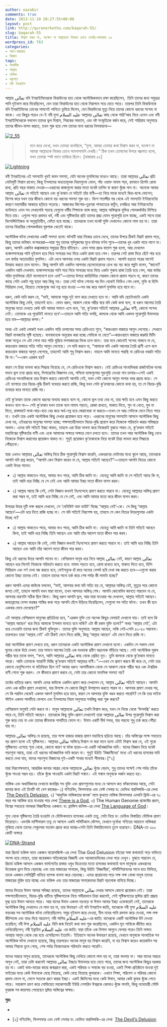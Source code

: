 ```yaml
---
author: oazabir
comments: true
date: 2013-11-10 20:27:55+00:00
layout: post
link: http://quranerkotha.com/baqarah-55/
slug: baqarah-55
title: বিশ্বাস করব না, যতক্ষণ না আল্লাহকে নিজের চোখে দেখছি—বাকারাহ ৫৫
wordpress_id: 763
categories:
- আল-বাক্বারাহ
- বিজ্ঞান
tags:
- অধার্মিক
- আল্লাহ
- নাস্তিক
- বজ্রপাত
- বনী ইসরাইল
---
```


আল্লাহ تعالى বনি ইসরাইলিদেরকে ফিরাউনের হাত থেকে অলৌকিকভাবে রক্ষা করেছিলেন,  তিনি তাদের জন্য সমুদ্রের পানি দুইভাগ করে দিয়েছিলেন, যেন তারা ফিরাউনের হাত থেকে নিরাপদে সরে যেতে পারে। তারপর তিনি ফিরাউনকে বনি ইসরাইলিদের চোখের সামনেই পানিতে ডুবিয়ে দিলেন, যেন ফিরাউনের মৃত্যু নিয়ে তাদের কোনো ধরনের সন্দেহ না থাকে। এত কিছুর পরেও যে-ই নবী মুসা عليه السلام আল্লাহর تعالى কাছ থেকে শারি’আহ নিয়ে এলেন এবং বনী ইসরাইলিদেরকে বললেন তাদের ভুল বিশ্বাস, শিরকের অভ্যাস, এবং নষ্ট সংস্কৃতিকে বর্জন করে, সেই শারিয়াহ অনুসারে তাদের জীবন-যাপন করতে, তখন শুরু হয়ে গেল তাদের নানা ধরনের টালবাহানা—




[![2_55](http://quranerkotha.com/wp-content/uploads/2013/11/2_55.png)](http://quranerkotha.com/wp-content/uploads/2013/11/2_55.png)





<blockquote>

> 
> মনে করে দেখো, যখন তোমরা বলেছিলে, “মুসা, আমরা তোমার কথা বিশ্বাস করব না, যতক্ষণ না আমরা আল্লাহকে নিজের চোখে সামনাসামনি দেখছি।” ঠিক তখন তোমাদের উপরে বজ্রপাত হলো, যখন তোমরা স্পষ্ট ভাবে তাকিয়ে ছিলে। [বাকারাহ ৫৫]
> 
> 
</blockquote>


[![Lightning](http://quranerkotha.com/wp-content/uploads/2013/11/Lightning.jpg)](http://quranerkotha.com/wp-content/uploads/2013/11/Lightning.jpg)


<!-- more -->বনী ইসরাইলের এই সমস্যাটা খুবই কমন সমস্যা, যেটা অনেক মুসলিমের মধ্যেও আছে। তারা আল্লাহর تعالى প্রতি মোটামুটি বিশ্বাস রাখেন; কিন্তু ইসলামের বাধ্যতামূলক নিয়মগুলো যেমন, পাঁচ ওয়াক্ত নামায পড়া, রমযানে ত্রিশটা রোযা রাখা, প্রতি বছর যাকাত দেওয়া—এধরনের কাজগুলো করার মতো যথেষ্ট তাগিদ বা কারণ খুঁজে পান না। অনেকে আবার আল্লাহ تعالى যে সত্যিই আছেন এবং কু'রআন যে সত্যিই তাঁর বাণী—তা নিয়ে মাঝে মধ্যেই দ্বিধা-দ্বন্দ্বে ভোগেন; বিশেষ করে যখন তার জীবনে কোনো বড় ধরনের সমস্যা শুরু হয়। বিংশ শতাব্দীর পর থেকে এই সমস্যাটা ইন্টারনেটের কারণে মহামারীর আকারে ছড়িয়ে পড়েছে। আজকের কিশোর-তুরণরা পাশ্চাত্যের কার্টুন, চলচ্চিত্র আর ইন্টারনেটের বদৌলতে এমন সব লেখালেখি পড়ছে যেগুলো ধর্মীয় শিক্ষাকে ব্যাঙ্গ করে; আল্লাহ অস্তিত্বকে যুক্তির গোলকধাঁধাঁয় মিশিয়ে দিতে চায়। এগুলো পড়ে প্রথমত ধর্ম, নবী এবং সৃষ্টিকর্তার প্রতি তাদের শ্রদ্ধা যেমন পুরোপুরি চলে যাচ্ছে, একই সাথে তারা ডিসেন্সিটাইজড বা অনুভূতিহীন, ভোঁতা হয়ে যাচ্ছে। তাদেরকে তখন যথেষ্ট যুক্তি দেখালেও কোনো লাভ হয় না। তারা তাদের বিভ্রান্তির গোলকধাঁধায় ঘুরপাক খেতেই থাকে।




অলৌকিক ঘটনা দেখানোর একটি সমস্যা হলো: ঘটনাটি যারা নিজের চোখে দেখে, তাদের উপরে ঠিকই বিরাট প্রভাব পড়ে, কিন্তু তাদের ভবিষ্যৎ বংশধরেরা—যারা শুধু তাদের পূর্বপুরুষের মুখে ঘটনার বর্ণনা শুনে—তাদের খুব একটা গায়ে লাগে না। ধরুন, আপনি একদিন কক্সবাজারে সমুদ্রের তীরে হাঁটছেন। এমন সময় প্রচণ্ড বাতাস শুরু হলো, আর দেখলেন বঙ্গোপসাগরের পানি দুইভাগ হয়ে গিয়ে সাগরের মধ্য দিয়ে একটা রাস্তা হয়ে গেল। তারপর সেই রাস্তা দিয়ে হেঁটে পার হয়ে এল বার্মার অত্যাচারিত মুসলিম। এটা দেখে আপনার ওপর একটা বিরাট প্রভাব পড়বে। আপনি হয়তো পরের মাসেই উমরাহ করতে চলে যাবেন। কিন্তু আপনি যদি একদিন আপনার ছেলেমেয়েদের চোখ বড় বড় করে গল্পটা বলেন, “জানো? একদিন আমি দেখলাম: বঙ্গোপসাগরের পানি সরে গিয়ে সাগরের মধ্যে দিয়ে একটা শুকনা রাস্তা তৈরি হয়ে গেল, আর বার্মার গরিব মুসলিমরা হেঁটে বাংলাদেশে চলে এল!”—তাদের উপরে কাহিনিটার সেরকম কোনো প্রভাব পড়বে না, কারণ তাদের কাছে সেটা একটা গল্প ছাড়া আর কিছু নয়। তারা সেই ঘটনা শোনার পর দিন থেকেই ভিডিও গেম খেলা, মুভি বা হিন্দি সিরিয়াল দেখা, বিয়েতে সেজেগুজে অর্ধ নগ্ন হয়ে যাওয়া —সব বন্ধ করে আদর্শ মুসলিম হয়ে যাবে না।




ধরুন, কেউ দাবি করল যে, “ভাই, আমাকে সমুদ্র দুই ভাগ করে দেখাতে হবে না। আমি যদি ছোটোখাটো একটা অলৌকিক কিছু দেখি, তাহলেই হবে। যেমন ধরুন, আকাশ থেকে গম্ভীর স্বরে যদি কেউ কথা বলে, বা ধরুন আলোর তৈরি মানুষের মতো দেখতে কেউ যদি আমার সামনে এসে বলে, ‘হ্যা, কু’রআন সত্যিই আল্লাহর تعالى বাণী, কোনো সন্দেহ নেই। তোমাকে এর পুরোটাই মানতে হবে’—তাহলে আমি সত্যি বলছি, কালকে থেকে আমি একদম পুরোপুরি ঈমানদার হয়ে যাব—আল্লাহর কসম।”




অথচ এই একই লোকই যখন একদিন গাড়ি চালানোর সময় রেডিওতে শুনে, “কারওয়ান বাজারে আগুন লেগেছে। সেখানে বিরাট যানজটের সৃষ্টি হয়েছে। যানবাহনকে অনুরোধ করা হচ্ছে সেদিকে না যেতে”—কারওয়ানে বাজারে জরুরি মিটিং থাকা সত্ত্বেও সে এটা শোনা মাত্র গাড়ি ঘুরিয়ে মগবাজারের দিকে চলে যাবে। তার মনে কোনোই সন্দেহ থাকবে না যে, কারওয়ান বাজারে সত্যি সত্যি আগুন লেগেছে। সে দাবি করবে না, “আমাকে যদি একটা আলোর তৈরি প্রাণী এসে বলে কারওয়ান বাজারে আগুন লেগেছে, তাহলেই আমি শুধু বিশ্বাস করব। নাহলে আমি মানতে পারছি না রেডিওর খবরটা সত্যি কি না।”—কেন এরকম হয়?




কারণ সে চিন্তা ভাবনা করে সিদ্ধান্ত নিয়েছে যে, সে রেডিওকে বিশ্বাস করবে। যেই রেডিওর সাংবাদিকরা রাজনৈতিক দলের মদদে ভুল তথ্য প্রচার করে, সিগারেটের বিজ্ঞাপন দেয়, পশ্চিমা ব্যান্ডগুলোর সুড়সুড়ি দেওয়া গান চালায়—সেই একই রেডিওর সাংবাদিককে তার বিশ্বাস করতে কোনোই আপত্তি নেই, যখন সেটা কোনো আগুন লাগার খবর প্রচার করে। সে এই ব্যাপারে তার বিচার-বুদ্ধি ঠিকই ব্যবহার করতে রাজি, কিন্তু যখন সেটা কু’রআনের কোনো কথা হয়, তা সে বিচার-বুদ্ধি ব্যবহার করে মানতে রাজি নয়।




যেই কু’রআন তাকে কোনো ধরনের অন্যায় করতে বলে না, কোনো ভুল তথ্য দেয় না, তার ক্ষতি হবে এমন কিছু করতে কখনও বলে না— সেই কু’রআন যখন তাকে বলে নামায পড়তে, রোজা রাখতে, যাকাত দিতে, সুদ না খেতে, ঘুষ না দিতে, রাস্তাঘাটে মাথা-ঘাড়-হাত বের করে অর্ধ-নগ্ন হয়ে ঘোরাফেরা না করতে—তখন সে আর সেটাকে মেনে নিতে পারে না। তখনি তার একটা অলৌকিক কিছু দেখার প্রয়োজন হয়ে পড়ে। এধরনের মানুষের সমস্যাটা আসলে অলৌকিক কিছু দেখা নয়, এইধরনের মানুষের সমস্যা হচ্ছে: পক্ষপাতহীনভাবে বিচার-বুদ্ধি প্রয়োগ করে নিজেকে পরিবর্তন করার সদিচ্ছার অভাব। এদের যদি সত্যিই ইচ্ছা থাকত, তাহলে এরা চিন্তা ভাবনা করে নিজেরাই বুঝতে পারত যে, কু’রআন সত্যিই মহাবিশ্বের সৃষ্টিকর্তার বাণী এবং একে আমাদের অক্ষরে অক্ষরে মেনে চলতে হবে। তাদের তখন আর অলৌকিক কিছু দেখে নিজেকে বিশ্বাস করানোর প্রয়োজন থাকত না। শুধুই প্রয়োজন কু’রআনকে নিয়ে যথেষ্ট চিন্তা ভাবনা করে সিদ্ধান্তে পৌঁছানো।




যারা এখনও আল্লাহর تعالى অস্তিত্ব নিয়ে ঠিক পুরোপুরি বিশ্বাস করেনি, একধরনের দোটানার মধ্যে ঝুলে আছে, তাদেরকে আপনি যদি প্রশ্ন করেন, “আপনি কেন বিশ্বাস করেন না যে, আল্লাহ সত্যিই আছেন?”—তাহলে আপনি নিচের কোনো একটা উত্তর পাবেন:






	
  * ১) আল্লাহ থাকতেও পারে, আবার নাও পারে, আমি ঠিক জানি না। যেহেতু আমি জানি না সে সত্যিই আছে কি না, তাই আমি ধরে নিচ্ছি যে সে নেই এবং আমি আমার ইচ্ছা মতো জীবন যাপন করব।

	
  * ২) আল্লাহ আছে কি নেই, সেটা বিজ্ঞান কখনই নিঃসন্দেহে প্রমাণ করতে পারবে না। যেহেতু আল্লাহর অস্তিত্ব প্রমাণ করা সম্ভব না, তাই আমি ধরে নিচ্ছি যে সে নেই, এবং আমি আমার মতো করে জীবন যাপন করব।




উপরের উত্তর দুটি লক্ষ করলে দেখবেন, সে ‘বেনিফিট অফ ডাউট’ দিচ্ছে ‘আল্লাহ নেই’-কে। সে কিন্তু ‘আল্লাহ আছেন’—এটা ধরে নিতে রাজি হচ্ছে না। সে যদি সত্যিই নিরপেক্ষ হয়, তাহলে সে কেন নিচের উত্তরগুলোর একটা দিচ্ছে না?






	
  * ১) আল্লাহ থাকতেও পারে, আবার নাও পারে, আমি ঠিক জানি না। যেহেতু আমি জানি না তিনি সত্যিই আছেন কিনা, তাই আমি ধরে নিচ্ছি তিনি আছেন এবং আমি তাঁর আদেশ মতো জীবন পার করব।

	
  * ২) আল্লাহ আছেন কি নেই, সেটা বিজ্ঞান কখনই নিঃসন্দেহে প্রমাণ করতে পারবে না। তাই আমি ধরে নিচ্ছি তিনি আছেন এবং আমি তাঁর আদেশ মতো জীবন পার করব।




কিন্তু এই ধরনের উত্তর আপনি পাবেন না। বেশিরভাগ মানুষ ধরে নিবে আল্লাহ تعالى নেই, কারণ আল্লাহ تعالى আছেন ধরে নিলেই নিজেকে পরিবর্তন করতে হবে: নামায পড়তে হবে, রোযা রাখতে হবে, যাকাত দিতে হবে, হিন্দি সিরিয়াল এবং পর্ণ দেখা বন্ধ করতে হবে, ফেইসবুকে হাঁ করে অন্যের বেপর্দা ছবি দেখা বন্ধ করতে হবে—এগুলো করার কোনো ইচ্ছা তাদের নেই। তাহলে তাদের সাথে তর্ক করে শেষ পর্যন্ত কী লাভটা হচ্ছে?




ধরুন আপনি এদের কাউকে বললেন, “ভাই, আপনার কথা যদি সত্যি হয় যে, আল্লাহর অস্তিত্ব নেই, মৃত্যুর পরে কোনো জগত নেই, তাহলে আপনি যখন মারা যাবেন, তখন আপনার অস্তিত্ব শেষ। আপনি কোনোদিন জানতে পারবেন না যে, আপনার ধারণাটা সঠিক ছিল কিনা। কিন্তু ধরুন আপনি ভুল, আর মারা যাওয়ার পর দেখলেন, আল্লাহ সত্যিই আছেন। জাহান্নামের যেসব ভয়ঙ্কর শাস্তির কথা পড়ে আপনি হেঁসে উড়িয়ে দিয়েছিলেন, সেগুলো সব সত্যি ঘটনা। তখন কী হবে একবার ভেবে দেখেছেন?”




এই অবস্থায় বেশিরভাগ মানুষের প্রতিক্রিয়া হবে, “এরকম যুক্তি তো অনেক কিছুর বেলায়ই দেখানো যায়। তাই বলে কি 'আল্লাহ আছেন' ধরে নিয়ে আমাকে ইসলাম মানতে হবে নাকি? এটা কী রকম যুক্তি হলো?” অথচ ‘আল্লাহ নেই’, এটা ধরে নেওয়াটা তাদের জন্য ঠিকই যুক্তিযুক্ত। তাদের যুক্তি অনুসারে: আল্লাহ আছেন, নাকি নেই–সেটা ৫০-৫০ সম্ভাবনা। তারপরেও তারা ‘আল্লাহ নেই’ এটা ঠিকই মেনে নিতে রাজি, কিন্তু ‘আল্লাহ আছেন’ এটা মেনে নিতে রাজি না।




যারা অলৌকিক প্রমাণ দেখতে চায়, ধরুন তাদেরকে একটা অলৌকিক প্রমাণ দেখানো হলো। একদিন সে সকাল বেলা ঘুমের থেকে উঠে দেখল: তার সামনে আলোর তৈরি এক মধবয়স্ক প্রবীণ ভদ্রলোক দাঁড়িয়ে আছে। সেই অলৌকিক পুরুষ গম্ভীর স্বরে তাকে বলল, “বৎস, আমি আল্লাহর تعالى কাছ থেকে প্রেরিত দুত। তুমি কালকে থেকে কু’রআন মানতে পারো। আমি তোমাকে গ্যারান্টি দিচ্ছি কু’রআন সত্যিই আল্লাহর বাণী।”—এখন সে প্রমাণ করবে কী করে যে, সেটা তার কোনো হেলুসিনেশন বা মতিবিভ্রম ছিল না? আবার ধরুন: আগামীকাল থেকে সে আকাশ থেকে গম্ভীর স্বরে এক ঐশ্বরিক বাণী শোনা শুরু করল। সে কীভাবে প্রমাণ করবে যে, সেটা তার কোনো মানসিক সমস্যা নয়?




তর্কের খাতিরে ধরুন: আপনি এদের কাউকে একদিন প্রমাণ করে দেখালেন যে, আল্লাহ تعالى সত্যিই আছেন। আপনি এমন এক কঠিন প্রমাণ দেখালেন, যার বিপক্ষে সে কোনো কিছুই উপস্থাপন করতে পারল না। আপনার প্রমাণ দেখার পর, সে কি পরদিন থেকেই একদম আদর্শ মুসলিম হয়ে যাবে, কারণ সে আপনার যুক্তি খণ্ডন করতে পারেনি? সে কি তার লাইফ স্টাইল একদম পালটিয়ে ফেলবে এবং ইসলামের নিয়ম অনুসারে সবকিছু করা শুরু করবে?




বেশিরভাগ মানুষই সেটা করবে না। মানুষ আল্লাহকে تعالى তখনি বিশ্বাস করে, যখন সে নিজে থেকে ‘উপলব্ধি’ করতে পারে যে, তিনি সত্যিই আছেন। তাদেরকে কিছু যুক্তি-প্রমাণ দেখালেই তারা আল্লাহর تعالى উপর পুরোপুরি বিশ্বাস করা শুরু করে দেয় না এবং তাদের জীবনকে পালটিয়ে ফেলে না। ঈমান একটি দীর্ঘ সফর, যার গন্তব্যে শুধু তর্ক করে পৌঁছা যায় না।




আল্লাহর تعالى অস্তিত্ব যে রয়েছে, তার পক্ষে হাজার হাজার প্রমাণ মহাবিশ্বে ছড়িয়ে আছে। তাঁর অস্তিত্বের পক্ষে সবচেয়ে বড় প্রমাণ হলো এই সৃষ্টিজগত। আল্লাহর تعالى অস্তিত্বে বিশ্বাস না করা মানে হলো এটাই বিশ্বাস করা যে, এই পুরো সৃষ্টিজগত এসেছে শূন্য থেকে, কোনো কারণ বা ঘটক ছাড়া—যা একটি অবৈজ্ঞানিক দাবি। যাদের বিজ্ঞান নিয়ে যথেষ্ট পড়াশুনা আছে, তারা এই ধরনের অবৈজ্ঞানিক দাবি করেন না। শুধুই উঠতি ‘বিজ্ঞানীদের’ মধ্যে এই ধরনের হাস্যকর দাবি করতে দেখা যায়, যাদের পড়াশুনা বিজ্ঞানের দুই-একটি শাখার মধ্যেই সীমাবদ্ধ।[^২]




যারা নিরপেক্ষভাবে, আন্তরিক জানার আগ্রহ থেকে আল্লাহকে تعالى খুঁজে বেড়ান, শুধু তাদের পক্ষেই শেষ পর্যন্ত তাঁকে খুঁজে পাওয়া সম্ভব হয়। তাঁকে খুঁজে পাওয়াটা একটা বিরাট সন্মান। এই সন্মান মানুষকে অর্জন করতে হয়।




নাস্তিক এবং অধার্মিকদের দেখানো জনপ্রিয় সব যুক্তি এবং প্রমাণগুলোর মধ্যে যে আসলে কত ফাঁকফোকর আছে, সেটা জানার জন্য এই তিনটি বই বেশ কাজের– ১) গণিতবিদ, ফিলসফার এবং বেস্ট সেলার ড: ডেভিড বারলিন্সকি-এর লেখা  [The Devil’s Delusion](http://www.amazon.co.uk/The-Devils-Delusion-Scientific-Pretensions/dp/0465019374), ২) ‘আধুনিক নাস্তিকতার জনক’ নামে কুখ্যাত নাস্তিক ফিলসফার এনথনি ফ্লিউ-এর ৭০ বছর পর আস্তিক হয়ে যাওয়ার পরে লেখা [There is a God](http://www.amazon.co.uk/There-God-Notorious-Atheist-Changed/dp/0061335304/ref=pd_cp_b_3), ৩) The Human Genome প্রজেক্টের প্রধান, বিশ্বের সবচেয়ে নামকরা বিজ্ঞানীদের একজন: ড: ফ্রান্সিস কলিন্স-এর লেখা [The Language of God](http://www.amazon.co.uk/The-Language-God-Scientist-Presents/dp/1847390927/ref=pd_cp_b_0)।




শূন্য থেকে সৃষ্টিজগত তৈরি হওয়াটা যে যৌক্তিকভাবে হাস্যকর একটা তত্ত্ব, সেটা নিয়ে ড: ডেভিড বিস্তারিত যৌক্তিক প্রমাণ দিয়েছেন। এমনকি মাল্টিভারস তত্ত্ব যে আসলে একটা পলিটিকাল কৌশল, যেখানে দুর্বোধ্য গণিতের আড়ালে নাস্তিকরা লুকিয়ে থেকে তাদের সেক্যুলার মতবাদ প্রচার করে যাচ্ছে–সেটা তিনি বিস্তারিতভাবে তুলে ধরেছেন। DNA-তে ৩০০ কোটি অক্ষরে
[^^১]: যে এক প্রচণ্ড সৃজনশীল এবং অকল্পনীয় জ্ঞানী সত্তার স্বাক্ষর স্পষ্টভাবে লেখা আছে, সেটা ড: ফ্রান্সিস সুন্দরভাবে দেখিয়েছেন, যা আধুনিক নাস্তিকতার জনক এনথনি ফ্লিউকেও আস্তিক হতে বাধ্য করেছে।




[![DNA-Strand](http://quranerkotha.com/wp-content/uploads/2013/11/DNA-Strand.jpg)](http://quranerkotha.com/wp-content/uploads/2013/11/DNA-Strand.jpg)




যারা রিচার্ড ডকিন্স নামে একজন বায়োলজিস্ট-এর লেখা The God Delusion বইয়ের সস্তা কথাবার্তা পড়ে ভক্তিতে গদগদ হয়ে গেছেন, তারা কয়েকজন সত্যিকারের বিজ্ঞানী এবং অ্যাকাডেমিকের লেখা পড়ে দেখুন। বুঝতে পারবেন যে, রিচার্ড ডকিন্স আসলে একজন ফার্মগেটের রাস্তার ওষুধ বিক্রেতার মতো হাস্যকর কথাবার্তা বলে মানুষকে একধরনের উত্তেজক ড্রাগ দিয়ে বেড়াচ্ছে এবং তার মাজারের সাগরেদ, কিছু উঠতি ‘বিজ্ঞানীরা’, পলিটিশিয়ানদের সাথে হাত মিলিয়ে, তাকে একজন সেলিব্রিটি বানিয়ে ব্যাপক ব্যবসা করে বেড়াচ্ছে। এদের প্ররোচনায় পড়ে লক্ষ লক্ষ বোকা মানুষ তাদের মাজারের মুরিদ হয়ে যাচ্ছে এবং ডকিন্স এবং তার মাজারের সাগরেদদের বিরাট বড়লোক বানিয়ে দিচ্ছে।




যাদের ভিতরে ঈমান আনার সদিচ্ছা রয়েছে, তাদের আল্লাহকে تعالى দেখার আসলে কোনো প্রয়োজন নেই। তারা পক্ষপাতহীনভাবে, বিচার-বুদ্ধি খাটিয়ে সৃষ্টিজগতকে নিয়ে গভীরভাবে চিন্তা করলেই, সেই সৃষ্টিজগতের স্রস্টার প্রতি শ্রদ্ধায় মুগ্ধ হয়ে ঈমান আনতে পারে। আর যাদের ঈমান একদম নড়বড়ে বা ঈমান আনার ইচ্ছা একেবারেই নেই, তাদেরকে অলৌকিক কিছু দেখালেও যে লাভ হয় না, তার উদাহরণ এই বনি ইসরাইল জাতি, যাদেরকে নবী মুসা عليه السلام ভয়ংকর সব অলৌকিক ঘটনা দেখিয়েছিলেন: সমুদ্র দুইভাগ করে দেওয়া, নীল নদের পানি রক্তাক্ত করে দেওয়া, লক্ষ লক্ষ কীটপতঙ্গ এবং ব্যাঙ দিয়ে আক্রমণ; নবী সালিহ عليه السلام-এর জাতি: যাদেরকে একটি অলৌকিক উট দেওয়া হয়েছিল; নবী ঈসা عليه السلام যিনি জন্ম নিয়েই কথা বলা শুরু করেছিলেন, একদিন মৃত পাখিকে জীবিত করে দেখিয়েছিলেন; নবী ইব্রাহিম عليه السلام এর জাতি: যারা তাঁকে এক বিশাল আগুনে ফেলার পরেও তিনি অক্ষত অবস্থায় আগুন থেকে বের হয়ে এসেছিলেন ইত্যাদি। ইতিহাসে অনেক উদাহরণ রয়েছে, যেখানে মানুষকে সাংঘাতিক সব অলৌকিক ঘটনা দেখানো হয়েছে, কিন্তু তারপরেও অনেক মানুষ হয় বিশ্বাস করেনি, না হয় বিশ্বাস করেও কয়েকদিন পর আবার শিরকে ডুবে গেছে, শেষ পর্যন্ত নিজেদেরকে পরিবর্তন করতে পারেনি।




যাদের অন্তরে অসুখ রয়েছে, তাদেরকে অলৌকিক কিছু দেখিয়ে কোনো লাভ হয় না, তারা বদলায় না। আর যাদের অন্তরে অসুখ নেই, তারা চেষ্টা করলেই আল্লাহর تعالى ইচ্ছায় ঈমানদার হয়ে যেতে পারে, তাদের জন্য অলৌকিক কিছুর দরকার হয় না। একই বাবা-মায়ের কাছে জন্মগ্রহন করা, একই পরিবার ও সমাজে বড় হওয়া, একই শিক্ষা প্রতিষ্ঠানে যাওয়া দুই ভাইয়ের মধ্যে কেউ ঈমানকে বেছে নিয়েছে, কেউ বেছে নিয়েছে কুফরকে। এখানে শিক্ষা, পরিবেশ ও পরিবার কোনো প্রভাব ফেলে না, ফেলে সত্যকে গ্রহণ করার ইচ্ছা। একই জিনিসের মধ্যে কেউ ঈমান, আবার কেউ কুফর খুঁজে পেতে পারে। মহাকাশ ভ্রমণ করে সোভিয়েত মহাকাশচারী ইউরি গেগারিন ঈশ্বরকে কোথাও খুঁজে পাননি, কিন্তু নভোচারী সৌদি যুবরাজ সব জায়গায় পেয়েছেন স্রষ্টার অস্তিত্বের স্বাক্ষর।




**সুত্র:**






	
  * 
[^১]: The Human Genome Project – [http://web.ornl.gov/sci/techresources/Human_Genome/project/info.shtml](http://web.ornl.gov/sci/techresources/Human_Genome/project/info.shtml)

	
  * [২] গণিতবিদ, ফিলসফার এবং বেস্ট সেলার ড: ডেভিড বারলিন্সকি-এর লেখা  [The Devil’s Delusion](http://www.amazon.co.uk/The-Devils-Delusion-Scientific-Pretensions/dp/0465019374)


